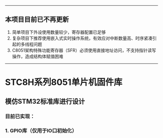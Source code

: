 -------------------------------------------
## 本项目目前已不再更新 ##
1. 简单项目下外设使用数量较少，寄存器配置已足够
2. 复杂项目下推荐使用嵌入式实时操作系统，有效应对中断数量高、时序紧凑引起的多线程问题
3. C8051架构特殊功能寄存器（SFR）必须使用直接地址访问，不支持指针读写操作，造成结构体赋值困难

-------------------------------------------
# STC8H系列8051单片机固件库 #
## 模仿STM32标准库进行设计 ##
### 目前已实现： ###
### 1. GPIO库（仅用于IO口初始化） ###